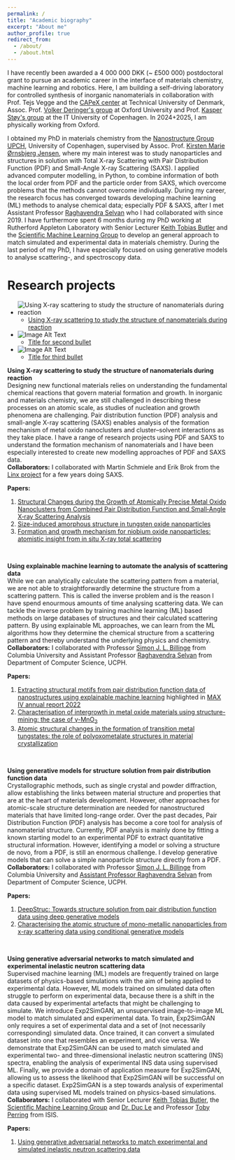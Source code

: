 ```yaml
---
permalink: /
title: "Academic biography"
excerpt: "About me"
author_profile: true
redirect_from: 
  - /about/
  - /about.html
---
```


I have recently been awarded a 4 000 000 DKK (~ £500 000) postdoctoral grant to pursue an academic career in the interface of materials chemistry, machine learning and robotics. Here, I am building a self-driving laboratory for controlled synthesis of inorganic nanomaterials in collaboration with Prof. Tejs Vegge and the [CAPeX center](https://capex.dtu.dk/) at Technical University of Denmark, Assoc. Prof. [Volker Deringer's group](https://www.chem.ox.ac.uk/people/volker-deringer) at Oxford University and Prof. [Kasper Støy's group](https://pure.itu.dk/da/persons/kasper-st%C3%B8y) at the IT University of Copenhagen. In 2024+2025, I am physically working from Oxford.

I obtained my PhD in materials chemistry from the [Nanostructure Group UPCH](https://nanostructure-cph.com/), University of Copenhagen, supervised by Assoc. Prof. [Kirsten Marie Ørnsbjerg Jensen](https://scholar.google.com/citations?user=0LD11kYAAAAJ&hl=da&oi=ao), where my main interest was to study nanoparticles and structures in solution with Total X-ray Scattering with Pair Distribution Function (PDF) and Small-Angle X-ray Scattering (SAXS). I applied advanced computer modelling, in Python, to combine information of both the local order from PDF and the particle order from SAXS, which overcome problems that the methods cannot overcome individually. 
During my career, the research focus has converged towards developing machine learning (ML) methods to analyse chemical data; especially PDF & SAXS, after I met Assistant Professor [Raghavendra Selvan](https://raghavian.github.io/) who I had collaborated with since 2019. I have furthermore spent 6 months during my PhD working at Rutherford Appleton Laboratory with Senior Lecturer [Keith Tobias Butler](https://mdi-group.github.io/) and the [Scientific Machine Learning Group](https://www.scd.stfc.ac.uk/Pages/Scientific-Machine-Learning.aspx) to develop an general approach to match simulated and experimental data in materials chemistry. During the last period of my PhD, I have especially focused on using generative models to analyse scattering-, and spectroscopy data. 


Research projects
=======
- ![Using X-ray scattering to study the structure of nanomaterials during reaction](../files/FrontCoverImages/BismuthFrontCover "Image Title")
  - [Using X-ray scattering to study the structure of nanomaterials during reaction](/ResearchProjects/Xray_NPs.md)
- ![Image Alt Text](image_url_for_second_bullet "Image Title")
  - [Title for second bullet](/ResearchProjects/Xray_NPs.md)
- ![Image Alt Text](image_url_for_third_bullet "Image Title")
  - [Title for third bullet](/ResearchProjects/Xray_NPs.md)

**Using X-ray scattering to study the structure of nanomaterials during reaction** <br>
Designing new functional materials relies on understanding the fundamental chemical reactions that govern material formation and growth. In inorganic and materials chemistry, we are still challenged in describing these processes on an atomic scale, as studies of nucleation and growth phenomena are challenging. Pair distribution function (PDF) analysis and small-angle X-ray scattering (SAXS) enables analysis of the formation mechanism of metal oxido nanoclusters and cluster–solvent interactions as they take place. 
I have a range of research projects using PDF and SAXS to understand the formation mechanism of nanomaterials and I have been especially interested to create new modelling approaches of PDF and SAXS data. <br>
**Collaborators:** I collaborated with Martin Schmiele and Erik Brok from the [Linx project](https://linxassociation.com/) for a few years doing SAXS. 

**Papers:** 
1. [Structural Changes during the Growth of Atomically Precise Metal Oxido Nanoclusters from Combined Pair Distribution Function and Small‐Angle X‐ray Scattering Analysis](https://onlinelibrary.wiley.com/doi/full/10.1002/anie.202103641)
2. [Size-induced amorphous structure in tungsten oxide nanoparticles](https://pubs.rsc.org/en/content/articlelanding/2021/nr/d1nr05991b/unauth)
3. [Formation and growth mechanism for niobium oxide nanoparticles: atomistic insight from in situ X-ray total scattering](https://pubs.rsc.org/en/content/articlehtml/2021/nr/d0nr08299f)

<br>

**Using explainable machine learning to automate the analysis of scattering data** <br>
While we can analytically calculate the scattering pattern from a material, we are not able to straightforwardly determine the structure from a scattering pattern. This is called the inverse problem and is the reason I have spend enourmous amounts of time analysing scattering data. We can tackle the inverse problem by training machine learning (ML) based methods on large databases of structures and their calculated scattering pattern. By using explainable ML approaches, we can learn from the ML algorithms how they determine the chemical structure from a scattering pattern and thereby understand the underlying physics and chemistry. <br>
**Collaborators:** I collaborated with Professor [Simon J. L. Billinge](https://scholar.google.com/citations?user=dRmx8foAAAAJ&hl=en) from Columbia University and Assistant Professor [Raghavendra Selvan](https://raghavian.github.io/) from Department of Computer Science, UCPH. 

**Papers:** <br>
1. [Extracting structural motifs from pair distribution function data of nanostructures using explainable machine learning](https://www.nature.com/articles/s41524-022-00896-3) highlighted in [MAX IV annual report 2022](https://www.maxiv.lu.se/wp-content/plugins/sharepoint-plugin/ajax/downloadFile.php?site_id=MAXIV&version_series_id=71&repository_id=0fbdb5b5-c377-4ff8-9350-6889fdf4c076) <br>
2. [Characterisation of intergrowth in metal oxide materials using structure-mining: the case of γ-MnO<sub>2</sub>](https://pubs.rsc.org/en/content/articlehtml/2022/dt/d2dt02153f) <br>
3. [Atomic structural changes in the formation of transition metal tungstates: the role of polyoxometalate structures in material crystallization](https://pubs.rsc.org/en/content/articlehtml/2023/sc/d3sc00426k) <br>

<br>

**Using generative models for structure solution from pair distribution function data** <br>
Crystallographic methods, such as single crystal and powder diffraction, allow establishing the links between material structure and properties that are at the heart of materials development. However, other approaches for atomic-scale structure determination are needed for nanostructured materials that have limited long-range order. Over the past decades, Pair Distribution Function (PDF) analysis has become a core tool for analysis of nanomaterial structure. Currently, PDF analysis is mainly done by fitting a known starting model to an experimental PDF to extract quantitative structural information. However, identifying a model or solving a structure de novo, from a PDF, is still an enormous challenge. I develop generative models that can solve a simple nanoparticle structure directly from a PDF. <br>
**Collaborators:** I collaborated with Professor [Simon J. L. Billinge](https://scholar.google.com/citations?user=dRmx8foAAAAJ&hl=en) from Columbia University and [Assistant Professor Raghavendra Selvan](https://raghavian.github.io/) from Department of Computer Science, UCPH.

**Papers:** 
1. [DeepStruc: Towards structure solution from pair distribution function data using deep generative models](https://pubs.rsc.org/en/content/articlehtml/2022/dd/d2dd00086e)
2. [Characterising the atomic structure of mono-metallic nanoparticles from x-ray scattering data using conditional generative models](https://par.nsf.gov/biblio/10300745)

<br>

**Using generative adversarial networks to match simulated and experimental inelastic neutron scattering data** <br>
Supervised machine learning (ML) models are frequently trained on large datasets of physics-based simulations with the aim of being applied to experimental data. However, ML models trained on simulated data often struggle to perform on experimental data, because there is a shift in the data caused by experimental artefacts that might be challenging to simulate. We introduce Exp2SimGAN, an unsupervised image-to-image ML model to match simulated and experimental data. To train, Exp2SimGAN only requires a set of experimental data and a set of (not necessarily corresponding) simulated data. Once trained, it can convert a simulated dataset into one that resembles an experiment, and vice versa. We demonstrate that Exp2SimGAN can be used to match simulated and experimental two- and three-dimensional inelastic neutron scattering (INS) spectra, enabling the analysis of experimental INS data using supervised ML. Finally, we provide a domain of application measure for Exp2SimGAN, allowing us to assess the likelihood that Exp2SimGAN will be successful on a specific dataset. Exp2SimGAN is a step towards analysis of experimental data using supervised ML models trained on physics-based simulations. <br>
**Collaborators:** I collaborated with Senior Lecturer [Keith Tobias Butler](https://mdi-group.github.io/), the  [Scientific Machine Learning Group](https://www.scd.stfc.ac.uk/Pages/Scientific-Machine-Learning.aspx) and [Dr. Duc Le](https://www.isis.stfc.ac.uk/Pages/Dr-Duc-Le.aspx) and Professor [Toby Perring](https://www.isis.stfc.ac.uk/Pages/Prof-Toby-Perring.aspx) from ISIS.

**Papers:**
1. [Using generative adversarial networks to match experimental and simulated inelastic neutron scattering data](https://pubs.rsc.org/en/content/articlehtml/2023/dd/d2dd00147k)